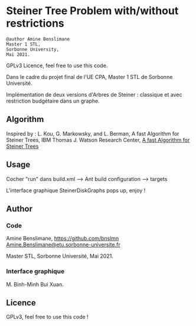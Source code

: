  # Steiner Tree Problem with/without restrictions
   
  	@author Amine Benslimane    
  	Master 1 STL,
  	Sorbonne University,
  	Mai 2021.
  
  GPLv3 Licence, feel free to use this code.
  
  
Dans le cadre du projet final de l'UE CPA, Master 1 STL de Sorbonne Université.

Implémentation de deux versions d'Arbres de Steiner : classique et avec restriction budgétaire dans un graphe.

## Algorithm
   Inspired by :
   	 L. Kou, G. Markowsky, and L. Berman,
 		 A fast Algorithm for Steiner Trees, IBM Thomas J. Watson Research Center,
   [A fast Algorithm for Steiner Trees](http://aturing.umcs.maine.edu/~markov/SteinerTrees.pdf)

## Usage

Cocher "run" dans build.xml --> Ant build configuration --> targets

L'interface graphique SteinerDiskGraphs pops up, enjoy !


## Author

### Code
Amine Benslimane, 
  https://github.com/bnslmn
  Amine.Benslimane@etu.sorbonne-universite.fr
  
Master STL, Sorbonne Université, 
Mai 2021.

### Interface graphique
M. Binh-Minh Bui Xuan.

## Licence
GPLv3, feel free to use this code ! 
